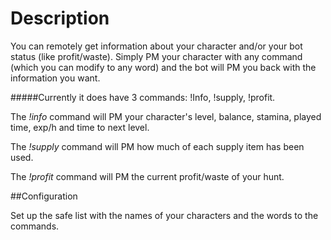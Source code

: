 Description
===========

You can remotely get information about your character and/or your bot status (like profit/waste).
Simply PM your character with any command (which you can modify to any word) and the bot will PM you back with the information you want.


#####Currently it does have 3 commands: !Info, !supply, !profit.


The *!info* command will PM your character's level, balance, stamina, played time, exp/h and time to next level.

The *!supply* command will PM how much of each supply item has been used.

The *!profit* command will PM the current profit/waste of your hunt.


##Configuration

Set up the safe list with the names of your characters and the words to the commands.
